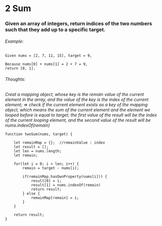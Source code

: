 # 2 Sum

### Given an array of integers, return indices of the two numbers such that they add up to a specific target.


###### Example:

```
Given nums = [2, 7, 11, 15], target = 9,

Because nums[0] + nums[1] = 2 + 7 = 9,
return [0, 1].
```

###### Thoughts:
*Creat a mapping object, whose key is the remain value of the current element in the array, and the value of the key is the index of the current element; => check if the current element exists as a key of the mapping object, which means the sum of the current element and the element we looped before is equal to target; the first value of the result will be the index of the current looping element, and the second value of the result will be nums.indexOf(remain)*

```
function twoSum(nums, target) {

	let remainMap = {};  //remainValue : index 
	let result = [];
	let len = nums.length;
	let remain;

	for(let i = 0; i < len; i++) {
		remain = target - nums[i];

		if(remainMap.hasOwnProperty(nums[i])) {
			result[0] = i;
			result[1] = nums.indexOf(remain)
			return result;
		} else {
			remainMap[remain] = i;
		}
	}

	return result;
}
```
